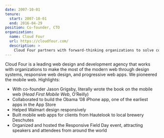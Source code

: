 ```yaml
---
date: 2007-10-01
tenure:
  start: 2007-10-01
  end: 2016-04-29
position: Co-founder, CTO
organization:
  name: Cloud Four
  url: https://cloudfour.com/
  description: >
    Cloud Four partners with forward-thinking organizations to solve complex web and design system challenges, crafting accessible, responsive and futuristic web experiences.
---
```


Cloud Four is a leading web design and development agency that works with organizations to make the most of the modern web through design systems, responsive web design, and progressive web apps. We pioneered the mobile web. Highlights:

- With co-founder Jason Grigsby, literally wrote the book on the mobile web (_Head First Mobile Web_, O’Reilly)
- Collaborated to build the Obama ’08 iPhone app, one of the earliest apps in the App Store
- Helped Walmart design responsively
- Built mobile web apps for clients from Hautelook to local brewery Deschutes
- Organized and hosted the Responsive Field Day event, attracting speakers and attendees from around the world

